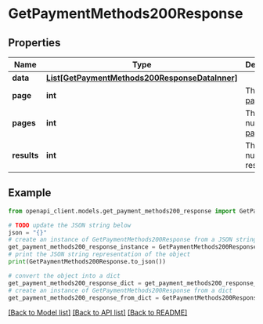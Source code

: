 # GetPaymentMethods200Response


## Properties

Name | Type | Description | Notes
------------ | ------------- | ------------- | -------------
**data** | [**List[GetPaymentMethods200ResponseDataInner]**](GetPaymentMethods200ResponseDataInner.md) |  | [optional] 
**page** | **int** | The current [page](https://techdocs.akamai.com/linode-api/reference/pagination). | [optional] [readonly] 
**pages** | **int** | The total number of [pages](https://techdocs.akamai.com/linode-api/reference/pagination). | [optional] [readonly] 
**results** | **int** | The total number of results. | [optional] [readonly] 

## Example

```python
from openapi_client.models.get_payment_methods200_response import GetPaymentMethods200Response

# TODO update the JSON string below
json = "{}"
# create an instance of GetPaymentMethods200Response from a JSON string
get_payment_methods200_response_instance = GetPaymentMethods200Response.from_json(json)
# print the JSON string representation of the object
print(GetPaymentMethods200Response.to_json())

# convert the object into a dict
get_payment_methods200_response_dict = get_payment_methods200_response_instance.to_dict()
# create an instance of GetPaymentMethods200Response from a dict
get_payment_methods200_response_from_dict = GetPaymentMethods200Response.from_dict(get_payment_methods200_response_dict)
```
[[Back to Model list]](../README.md#documentation-for-models) [[Back to API list]](../README.md#documentation-for-api-endpoints) [[Back to README]](../README.md)


